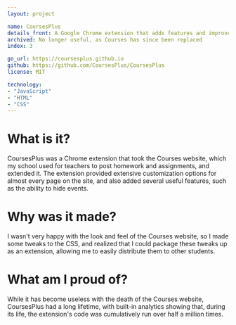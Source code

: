 ```yaml
---
layout: project

name: CoursesPlus
details_front: A Google Chrome extension that adds features and improvements to the (now defunct) Courses website my school used.
archived: No longer useful, as Courses has since been replaced
index: 3

go_url: https://coursesplus.github.io
github: https://github.com/CoursesPlus/CoursesPlus
license: MIT

technology:
- "JavaScript"
- "HTML"
- "CSS"
---
```

# What is it?
CoursesPlus was a Chrome extension that took the Courses website, which my school used for teachers to post homework and assignments, and extended it. The extension provided extensive customization options for almost every page on the site, and also added several useful features, such as the ability to hide events.

# Why was it made?
I wasn't very happy with the look and feel of the Courses website, so I made some tweaks to the CSS, and realized that I could package these tweaks up as an extension, allowing me to easily distribute them to other students.

# What am I proud of?
While it has become useless with the death of the Courses website, CoursesPlus had a long lifetime, with built-in analytics showing that, during its life, the extension's code was cumulatively run over half a million times.